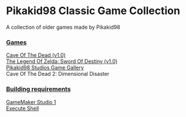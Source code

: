# Pikakid98 Classic Game Collection

A collection of older games made by Pikakid98

### <b><u>Games</b></u>

[Cave Of The Dead (v1.0)](https://github.com/pikakid98-games/cave-of-the-dead/releases/tag/v1.0)
\
[The Legend Of Zelda: Sword Of Destiny (v1.0)](https://github.com/pikakid98-games/the-legend-of-zelda-sword-of-destiny/releases/tag/v1.0)
\
[Pikakid98 Studios Game Gallery](https://github.com/pikakid98-games/Pikakid98-Studios-Game-Gallery)
\
Cave Of The Dead 2: Dimensional Disaster

### <b><u>Building requirements</b></u>

[GameMaker Studio 1](https://gminstall.yoyogames.com/downloads/gm-studio/GMStudio-Installer-1.4.9999.exe)
\
[Execute Shell](https://marketplace.gamemaker.io/assets/575/execute-shell)
